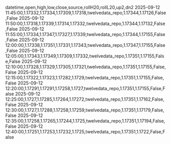 datetime,open,high,low,close,source,rollH20,rollL20,up2,dn2
2025-09-12 11:45:00,1.17332,1.17334,1.17309,1.17318,twelvedata_repo,1.17344,1.17126,False,False
2025-09-12 11:50:00,1.17318,1.17339,1.17314,1.17332,twelvedata_repo,1.17344,1.17132,False,False
2025-09-12 11:55:00,1.17334,1.17347,1.17327,1.17339,twelvedata_repo,1.17344,1.17155,False,False
2025-09-12 12:00:00,1.17338,1.17351,1.17331,1.17343,twelvedata_repo,1.17347,1.17155,False,False
2025-09-12 12:05:00,1.17343,1.17349,1.17309,1.17332,twelvedata_repo,1.17351,1.17155,False,False
2025-09-12 12:10:00,1.17328,1.17329,1.17305,1.17321,twelvedata_repo,1.17351,1.17155,False,False
2025-09-12 12:15:00,1.17322,1.17323,1.17282,1.1729,twelvedata_repo,1.17351,1.17155,False,False
2025-09-12 12:20:00,1.17291,1.17291,1.17258,1.1727,twelvedata_repo,1.17351,1.17155,False,False
2025-09-12 12:25:00,1.1727,1.17285,1.17264,1.17272,twelvedata_repo,1.17351,1.17162,False,False
2025-09-12 12:30:00,1.1727,1.17288,1.17258,1.17259,twelvedata_repo,1.17351,1.17179,False,False
2025-09-12 12:35:00,1.17258,1.17265,1.17244,1.1725,twelvedata_repo,1.17351,1.17194,False,False
2025-09-12 12:40:00,1.17251,1.17253,1.17232,1.1725,twelvedata_repo,1.17351,1.1722,False,False
